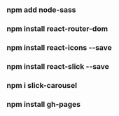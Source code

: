### npm add node-sass
### npm install react-router-dom
### npm install react-icons --save
### npm install react-slick --save
### npm i slick-carousel

### npm install gh-pages